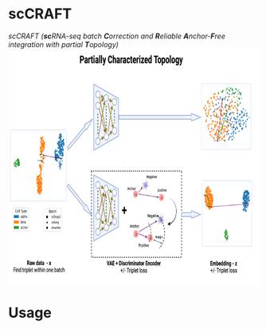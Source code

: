 # scCRAFT
 *scCRAFT (**sc**RNA-seq batch **C**orrection and **R**eliable **A**nchor-**F**ree integration with partial **T**opology)*
<img src="model.png" alt="Model Architecture"  width="700" height="470"/>

# Usage
